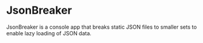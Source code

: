 # JsonBreaker
JsonBreaker is a console app that breaks static JSON files to smaller sets to enable lazy loading of JSON data.
